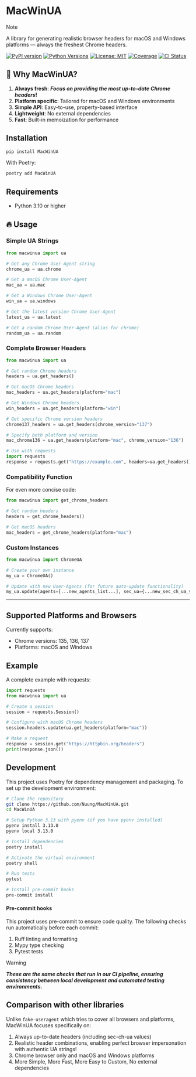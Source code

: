 # MacWinUA

> [!NOTE]
> A library for generating realistic browser headers for macOS and Windows platforms — always the freshest Chrome headers.

[![PyPI version](https://badge.fury.io/py/MacWinUA.svg)](https://badge.fury.io/py/MacWinUA)
[![Python Versions](https://img.shields.io/pypi/pyversions/MacWinUA.svg)](https://pypi.org/project/MacWinUA/)
[![License: MIT](https://img.shields.io/badge/License-MIT-yellow.svg)](https://opensource.org/licenses/MIT)
[![Coverage](https://img.shields.io/badge/test%20coverage-100%25-brightgreen.svg)](https://github.com/Nuung/MacWinUA)
[![CI Status](https://github.com/Nuung/MacWinUA/actions/workflows/ci.yaml/badge.svg)](https://github.com/Nuung/MacWinUA/actions/workflows/ci.yaml)

## 🔄 Why MacWinUA?

1. **Always fresh**: **_Focus on providing the most up-to-date Chrome headers_!**
2. **Platform specific**: Tailored for macOS and Windows environments
3. **Simple API**: Easy-to-use, property-based interface
4. **Lightweight**: No external dependencies
5. **Fast**: Built-in memoization for performance

## Installation

```bash
pip install MacWinUA
```

With Poetry:

```bash
poetry add MacWinUA
```

## Requirements

- Python 3.10 or higher

## 🔥 Usage

### Simple UA Strings

```python
from macwinua import ua

# Get any Chrome User-Agent string
chrome_ua = ua.chrome

# Get a macOS Chrome User-Agent
mac_ua = ua.mac

# Get a Windows Chrome User-Agent
win_ua = ua.windows

# Get the latest version Chrome User-Agent
latest_ua = ua.latest

# Get a random Chrome User-Agent (alias for chrome)
random_ua = ua.random
```

### Complete Browser Headers

```python
from macwinua import ua

# Get random Chrome headers
headers = ua.get_headers()

# Get macOS Chrome headers
mac_headers = ua.get_headers(platform="mac")

# Get Windows Chrome headers
win_headers = ua.get_headers(platform="win")

# Get specific Chrome version headers
chrome137_headers = ua.get_headers(chrome_version="137")

# Specify both platform and version
mac_chrome136 = ua.get_headers(platform="mac", chrome_version="136")

# Use with requests
import requests
response = requests.get("https://example.com", headers=ua.get_headers())
```

### Compatibility Function

For even more concise code:

```python
from macwinua import get_chrome_headers

# Get random headers
headers = get_chrome_headers()

# Get macOS headers
mac_headers = get_chrome_headers(platform="mac")
```

### Custom Instances

```python
from macwinua import ChromeUA

# Create your own instance
my_ua = ChromeUA()

# Update with new User-Agents (for future auto-update functionality)
my_ua.update(agents=[...new_agents_list...], sec_ua={...new_sec_ch_ua_values...})
```

---

## Supported Platforms and Browsers

Currently supports:

- Chrome versions: 135, 136, 137
- Platforms: macOS and Windows

## Example

A complete example with requests:

```python
import requests
from macwinua import ua

# Create a session
session = requests.Session()

# Configure with macOS Chrome headers
session.headers.update(ua.get_headers(platform="mac"))

# Make a request
response = session.get("https://httpbin.org/headers")
print(response.json())
```

## Development

This project uses Poetry for dependency management and packaging. To set up the development environment:

```bash
# Clone the repository
git clone https://github.com/Nuung/MacWinUA.git
cd MacWinUA

# Setup Python 3.13 with pyenv (if you have pyenv installed)
pyenv install 3.13.0
pyenv local 3.13.0

# Install dependencies
poetry install

# Activate the virtual environment
poetry shell

# Run tests
pytest

# Install pre-commit hooks
pre-commit install
```

#### Pre-commit hooks

This project uses pre-commit to ensure code quality. The following checks run automatically before each commit:

1. Ruff linting and formatting
2. Mypy type checking
3. Pytest tests

> [!WARNING]
> **_These are the same checks that run in our CI pipeline, ensuring consistency between local development and automated testing environments._**

## Comparison with other libraries

Unlike `fake-useragent` which tries to cover all browsers and platforms, MacWinUA focuses specifically on:

1. Always up-to-date headers (including sec-ch-ua values)
2. Realistic header combinations, enabling perfect browser impersonation with authentic UA strings!
3. Chrome browser only and macOS and Windows platforms
4. More Simple, More Fast, More Easy to Custom, No external dependencies
